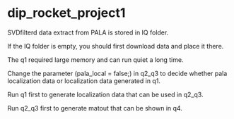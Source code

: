 # dip_rocket_project1

SVDfilterd data extract from PALA is stored in IQ folder.

If the IQ folder is empty, you should first download data and place it there.

The q1 required large memory and can run quiet a long time.

Change the parameter (pala_local = false;) in q2_q3 to decide whether pala localization data or localization data generated in q1.

Run q1 first to generate localization data that can be used in q2_q3.

Run q2_q3 first to generate matout that can be shown in q4.